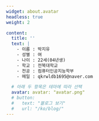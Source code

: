 ```yaml
---
widget: about.avatar
headless: true
weight: 2

content:
  title: ''
  text: |
    - 이름 : 박지유
    - 성별 : 여
    - 나이 : 22세(04년생)
    - 학교 : 전북대학교
    - 전공 : 컴퓨터인공지능학부
    - 메일 : qkrwldb1695@naver.com

  # 아래 두 항목은 테마에 따라 선택
  avatar: avatar: "avatar.png"
  # button:
  #   text: "블로그 보기"
  #   url: "/ko/blog/"
---
```

